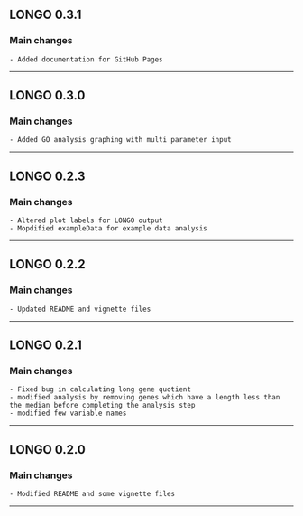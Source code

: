 ## LONGO 0.3.1

### Main changes
    - Added documentation for GitHub Pages
________________________________________________________________________________

## LONGO 0.3.0

### Main changes
    - Added GO analysis graphing with multi parameter input
________________________________________________________________________________

## LONGO 0.2.3

### Main changes
    - Altered plot labels for LONGO output
    - Mopdified exampleData for example data analysis
________________________________________________________________________________

## LONGO 0.2.2

### Main changes
    - Updated README and vignette files
________________________________________________________________________________

## LONGO 0.2.1

### Main changes
    - Fixed bug in calculating long gene quotient
    - modified analysis by removing genes which have a length less than the median before completing the analysis step
    - modified few variable names
________________________________________________________________________________

## LONGO 0.2.0

### Main changes
    - Modified README and some vignette files
________________________________________________________________________________
